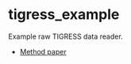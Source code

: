 # tigress_example
Example raw TIGRESS data reader.

* [Method paper](http://adsabs.harvard.edu/abs/2017ApJ...846..133K)
